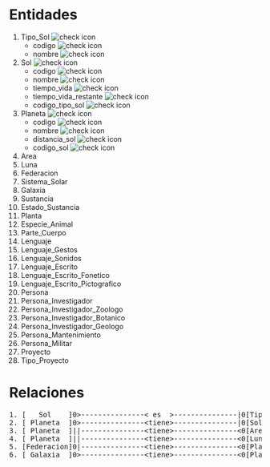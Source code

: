 # Entidades

1. Tipo_Sol ![check icon](http://files.softicons.com/download/internet-icons/checkout-process-icons-by-jakub-stacho/png/16/tick.png)<br />
   * codigo ![check icon](http://files.softicons.com/download/internet-icons/checkout-process-icons-by-jakub-stacho/png/16/tick.png)
   * nombre ![check icon](http://files.softicons.com/download/internet-icons/checkout-process-icons-by-jakub-stacho/png/16/tick.png)
2. Sol ![check icon](http://files.softicons.com/download/internet-icons/checkout-process-icons-by-jakub-stacho/png/16/tick.png)<br />
   * codigo ![check icon](http://files.softicons.com/download/internet-icons/checkout-process-icons-by-jakub-stacho/png/16/tick.png)
   * nombre ![check icon](http://files.softicons.com/download/internet-icons/checkout-process-icons-by-jakub-stacho/png/16/tick.png)
   * tiempo_vida ![check icon](http://files.softicons.com/download/internet-icons/checkout-process-icons-by-jakub-stacho/png/16/tick.png)
   * tiempo_vida_restante ![check icon](http://files.softicons.com/download/internet-icons/checkout-process-icons-by-jakub-stacho/png/16/tick.png)
   * codigo_tipo_sol ![check icon](http://files.softicons.com/download/internet-icons/checkout-process-icons-by-jakub-stacho/png/16/tick.png)
3. Planeta ![check icon](http://files.softicons.com/download/internet-icons/checkout-process-icons-by-jakub-stacho/png/16/tick.png)<br />
   * codigo ![check icon](http://files.softicons.com/download/internet-icons/checkout-process-icons-by-jakub-stacho/png/16/tick.png)
   * nombre ![check icon](http://files.softicons.com/download/internet-icons/checkout-process-icons-by-jakub-stacho/png/16/tick.png)
   * distancia_sol ![check icon](http://files.softicons.com/download/internet-icons/checkout-process-icons-by-jakub-stacho/png/16/tick.png)
   * codigo_sol ![check icon](http://files.softicons.com/download/internet-icons/checkout-process-icons-by-jakub-stacho/png/16/tick.png)
4. Area
5. Luna
6. Federacion
7. Sistema_Solar
8. Galaxia
9. Sustancia
10. Estado_Sustancia
11. Planta
12. Especie_Animal
13. Parte_Cuerpo
14. Lenguaje
15. Lenguaje_Gestos
16. Lenguaje_Sonidos
17. Lenguaje_Escrito
18. Lenguaje_Escrito_Fonetico
19. Lenguaje_Escrito_Pictografico
20. Persona
21. Persona_Investigador
22. Persona_Investigador_Zoologo
23. Persona_Investigador_Botanico
24. Persona_Investigador_Geologo
25. Persona_Mantenimiento
26. Persona_Militar
27. Proyecto
28. Tipo_Proyecto

# Relaciones

<pre>1. [   Sol    ]0&gt;---------------&lt; es  &gt;---------------|0[Tipo_Sol]
2. [ Planeta  ]0&gt;---------------&lt;tiene&gt;---------------|0[Sol]
3. [ Planeta  ]||---------------&lt;tiene&gt;---------------&lt;0[Area]
4. [ Planeta  ]||---------------&lt;tiene&gt;---------------&lt;0[Luna]
5. [Federacion]0|---------------&lttiene&gt;---------------&lt;0[Planeta]
6. [ Galaxia  ]0&gt;---------------&lt;tiene&gt;---------------&lt;0[Planeta]</pre>
